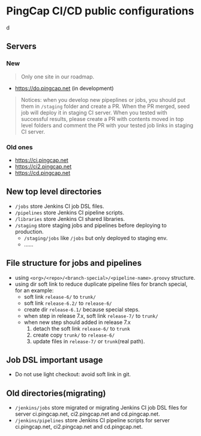 # PingCap CI/CD public configurations

d
## Servers

### New

> Only one site in our roadmap.

- https://do.pingcap.net (in development)

> Notices: when you develop new pipeplines or jobs, 
> you should put them in `/staging` folder and create a PR. When the PR merged, seed job will deploy it in staging CI server.
> When you tested with successful results, please create a PR with contents moved in top level folders and comment the PR with
> your tested job links in staging CI server.

### Old ones

- https://ci.pingcap.net
- https://ci2.pingcap.net
- https://cd.pingcap.net

## New top level directories

- `/jobs` store Jenkins CI job DSL files.
- `/pipelines` store Jenkins CI pipeline scripts.
- `/libraries` store Jenkins CI shared libraries.
- `/staging` store staging jobs and pipelines before deploying to production.
  - `/staging/jobs` like `/jobs` but only deployed to staging env.
  - ......

## File structure for jobs and pipelines

- using `<org>/<repo>/<branch-special>/<pipeline-name>.groovy` structure.
- using dir soft link to reduce duplicate pipeline files for branch special, for an example: 
  - soft link `release-6/` to `trunk/`
  - soft link `release-6.2/` to `release-6/`
  - create dir `release-6.1/` because special steps.
  - when step in release 7.x, soft link `release-7/` to `trunk/`
  - when new step should added in release 7.x
    1. detach the soft link `release-6/` to `trunk`
    2. create copy `trunk/` to `release-6/`
    3. update files in `release-7/` or `trunk`(real path).

## Job DSL important usage

- Do not use light checkout: avoid soft link in git.

## Old directories(migrating)

- `/jenkins/jobs` store migrated or migrating Jenkins CI job DSL files for server ci.pingcap.net, ci2.pingcap.net and cd.pingcap.net.
- `/jenkins/pipelines` store Jenkins CI pipeline scripts for server ci.pingcap.net, ci2.pingcap.net and cd.pingcap.net.
